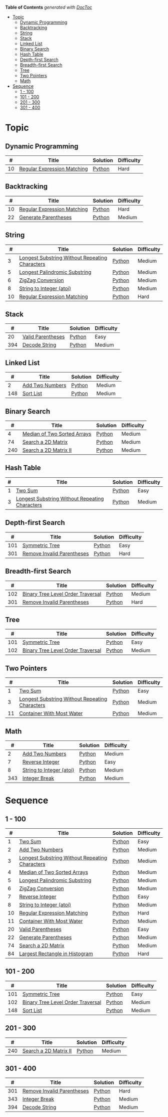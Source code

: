 <!-- START doctoc generated TOC please keep comment here to allow auto update -->
<!-- DON'T EDIT THIS SECTION, INSTEAD RE-RUN doctoc TO UPDATE -->
**Table of Contents**  *generated with [DocToc](https://github.com/thlorenz/doctoc)*

- [Topic](#topic)
  - [Dynamic Programming](#dynamic-programming)
  - [Backtracking](#backtracking)
  - [String](#string)
  - [Stack](#stack)
  - [Linked List](#linked-list)
  - [Binary Search](#binary-search)
  - [Hash Table](#hash-table)
  - [Depth-first Search](#depth-first-search)
  - [Breadth-first Search](#breadth-first-search)
  - [Tree](#tree)
  - [Two Pointers](#two-pointers)
  - [Math](#math)
- [Sequence](#sequence)
  - [1 - 100](#1---100)
  - [101 - 200](#101---200)
  - [201 - 300](#201---300)
  - [301 - 400](#301---400)

<!-- END doctoc generated TOC please keep comment here to allow auto update -->

# Topic

## Dynamic Programming

| #    | Title                                    | Solution                                 | Difficulty |
| ---- | ---------------------------------------- | ---------------------------------------- | ---------- |
| 10   | [Regular Expression Matching](https://leetcode.com/problems/regular-expression-matching) | [Python](solutions/10-regular-expression-matching.md)        | Hard       |

## Backtracking

| #    | Title                                    | Solution                                 | Difficulty |
| ---- | ---------------------------------------- | ---------------------------------------- | ---------- |
| 10   | [Regular Expression Matching](https://leetcode.com/problems/regular-expression-matching) | [Python](solutions/10-regular-expression-matching.md)        | Hard       |
| 22   | [Generate Parentheses](https://leetcode.com/problems/generate-parentheses) | [Python](solutions/22-generate-parentheses.md)               | Medium     |

## String

| #    | Title                                    | Solution                                 | Difficulty |
| ---- | ---------------------------------------- | ---------------------------------------- | ---------- |
| 3    | [Longest Substring Without Repeating Characters](https://leetcode.com/problems/longest-substring-without-repeating-characters) | [Python](solutions/3-longest-substring-without-repeating-characters.md) | Medium     |
| 5    | [Longest Palindromic Substring](https://leetcode.com/problems/longest-palindromic-substring) | [Python](solutions/5-longest-palindromic-substring.md) | Medium     |
| 6    | [ZigZag Conversion](https://leetcode.com/problems/zigzag-conversion) | [Python](6-zigzag-conversion.md)         | Medium     |
| 8    | [String to Integer (atoi)](https://leetcode.com/problems/string-to-integer-atoi) | [Python](solutions/8-string-to-integer-atoi.md) | Medium     |
| 10   | [Regular Expression Matching](https://leetcode.com/problems/regular-expression-matching) | [Python](solutions/10-regular-expression-matching.md)        | Hard       |

## Stack

| #    | Title                                    | Solution                                 | Difficulty |
| ---- | ---------------------------------------- | ---------------------------------------- | ---------- |
| 20   | [Valid Parentheses](https://leetcode.com/problems/valid-parentheses) | [Python](solutions/20-valid-parentheses.md)                  | Easy       |
| 394  | [Decode String](https://leetcode.com/problems/decode-string) | [Python](solutions/394-decode-string.md) | Medium     |


## Linked List

| #    | Title                                    | Solution                                 | Difficulty |
| ---- | ---------------------------------------- | ---------------------------------------- | ---------- |
| 2    | [Add Two Numbers](https://leetcode.com/problems/add-two-numbers) | [Python](solutions/2-add-two-numbers.md) | Medium     |
| 148  | [Sort List](https://leetcode.com/problems/sort-list) | [Python](solutions/148-sort-list.md)     | Medium     |

## Binary Search

| #    | Title                                    | Solution                                 | Difficulty |
| ---- | ---------------------------------------- | ---------------------------------------- | ---------- |
| 4    | [Median of Two Sorted Arrays](https://leetcode.com/problems/median-of-two-sorted-arrays) | [Python](solutions/4-median-of-two-sorted-arrays.md) | Medium     |
| 74   | [Search a 2D Matrix](https://leetcode.com/problems/search-a-2d-matrix) | [Python](solutions/74-search-a-2d-matrix.md) | Medium     |
| 240  | [Search a 2D Matrix II](https://leetcode.com/problems/search-a-2d-matrix-ii) | [Python](solutions/240-search-a-2d-matrix-ii.md) | Medium     |

## Hash Table

| #    | Title                                    | Solution                                 | Difficulty |
| ---- | ---------------------------------------- | ---------------------------------------- | ---------- |
| 1    | [Two Sum](https://leetcode.com/problems/two-sum) | [Python](solutions/1-two-sum.md)         | Easy       |
| 3    | [Longest Substring Without Repeating Characters](https://leetcode.com/problems/longest-substring-without-repeating-characters) | [Python](solutions/3-longest-substring-without-repeating-characters.md) | Medium     |

## Depth-first Search

| #    | Title                                    | Solution                                 | Difficulty |
| ---- | ---------------------------------------- | ---------------------------------------- | ---------- |
| 101  | [Symmetric Tree](https://leetcode.com/problems/symmetric-tree) | [Python](solutions/101-symmetric-tree.md) | Easy       |
| 301  | [Remove Invalid Parentheses](https://leetcode.com/problems/remove-invalid-parentheses) | [Python](solutions/301-remove-invalid-parentheses.md) | Hard       |

## Breadth-first Search

| #    | Title                                    | Solution                                 | Difficulty |
| ---- | ---------------------------------------- | ---------------------------------------- | ---------- |
| 102  | [Binary Tree Level Order Traversal](https://leetcode.com/problems/binary-tree-level-order-traversal) | [Python](solutions/102-binary-tree-level-order-traversal.md) | Medium     |
| 301  | [Remove Invalid Parentheses](https://leetcode.com/problems/remove-invalid-parentheses/) | [Python](solutions/301-remove-invalid-parentheses.md) | Hard       |

## Tree

| #    | Title                                    | Solution                                 | Difficulty |
| ---- | ---------------------------------------- | ---------------------------------------- | ---------- |
| 101  | [Symmetric Tree](https://leetcode.com/problems/symmetric-tree) | [Python](solutions/101-symmetric-tree.md) | Easy       |
| 102  | [Binary Tree Level Order Traversal](https://leetcode.com/problems/binary-tree-level-order-traversal) | [Python](solutions/102-binary-tree-level-order-traversal.md) | Medium     |

## Two Pointers

| #    | Title                                    | Solution                                 | Difficulty |
| ---- | ---------------------------------------- | ---------------------------------------- | ---------- |
| 1    | [Two Sum](https://leetcode.com/problems/two-sum) | [Python](solutions/1-two-sum.md)         | Easy       |
| 3    | [Longest Substring Without Repeating Characters](https://leetcode.com/problems/longest-substring-without-repeating-characters) | [Python](solutions/3-longest-substring-without-repeating-characters.md) | Medium     |
| 11   | [Container With Most Water](https://leetcode.com/problems/container-with-most-water) | [Python](solutions/11-container-with-most-water.md) | Medium     |

## Math

| #    | Title                                    | Solution                                 | Difficulty |
| ---- | ---------------------------------------- | ---------------------------------------- | ---------- |
| 2    | [Add Two Numbers](https://leetcode.com/problems/add-two-numbers) | [Python](solutions/2-add-two-numbers.md) | Medium     |
| 7    | [Reverse Integer](https://leetcode.com/problems/reverse-integer) | [Python](solutions/7-reverse-integer.md) | Easy       |
| 8    | [String to Integer (atoi)](https://leetcode.com/problems/string-to-integer-atoi) | [Python](solutions/8-string-to-integer-atoi.md) | Medium     |
| 343  | [Integer Break](https://leetcode.com/problems/integer-break) | [Python](solutions/343-integer-break.md) | Medium     |


# Sequence

## 1 - 100

| #    | Title                                                        | Solution                                                     | Difficulty |
| ---- | ------------------------------------------------------------ | ------------------------------------------------------------ | ---------- |
| 1    | [Two Sum](https://leetcode.com/problems/two-sum)             | [Python](solutions/1-two-sum.md)                             | Easy       |
| 2    | [Add Two Numbers](https://leetcode.com/problems/add-two-numbers) | [Python](solutions/2-add-two-numbers.md)                     | Medium     |
| 3    | [Longest Substring Without Repeating Characters](https://leetcode.com/problems/longest-substring-without-repeating-characters) | [Python](solutions/3-longest-substring-without-repeating-characters.md) | Medium     |
| 4    | [Median of Two Sorted Arrays](https://leetcode.com/problems/median-of-two-sorted-arrays) | [Python](solutions/4-median-of-two-sorted-arrays.md)         | Medium     |
| 5    | [Longest Palindromic Substring](https://leetcode.com/problems/longest-palindromic-substring) | [Python](solutions/5-longest-palindromic-substring.md)       | Medium     |
| 6    | [ZigZag Conversion](https://leetcode.com/problems/zigzag-conversion) | [Python](6-zigzag-conversion.md)                             | Medium     |
| 7    | [Reverse Integer](https://leetcode.com/problems/reverse-integer) | [Python](solutions/7-reverse-integer.md)                     | Easy       |
| 8    | [String to Integer (atoi)](https://leetcode.com/problems/string-to-integer-atoi) | [Python](solutions/8-string-to-integer-atoi.md)              | Medium     |
| 10   | [Regular Expression Matching](https://leetcode.com/problems/regular-expression-matching) | [Python](solutions/10-regular-expression-matching.md)        | Hard       |
| 11   | [Container With Most Water](https://leetcode.com/problems/container-with-most-water) | [Python](solutions/11-container-with-most-water.md)          | Medium     |
| 20   | [Valid Parentheses](https://leetcode.com/problems/valid-parentheses) | [Python](solutions/20-valid-parentheses.md)                  | Easy       |
| 22   | [Generate Parentheses](https://leetcode.com/problems/generate-parentheses) | [Python](solutions/22-generate-parentheses.md)               | Medium     |
| 74   | [Search a 2D Matrix](https://leetcode.com/problems/search-a-2d-matrix) | [Python](solutions/74-search-a-2d-matrix.md)                 | Medium     |
| 84   | [Largest Rectangle in Histogram](https://leetcode.com/problems/largest-rectangle-in-histogram) | [Python](solutions/84-largest-rectangle-in-histogram.md)     | Hard       |


## 101 - 200

| #    | Title                                    | Solution                                 | Difficulty |
| ---- | ---------------------------------------- | ---------------------------------------- | ---------- |
| 101  | [Symmetric Tree](https://leetcode.com/problems/symmetric-tree) | [Python](solutions/101-symmetric-tree.md) | Easy       |
| 102  | [Binary Tree Level Order Traversal](https://leetcode.com/problems/binary-tree-level-order-traversal) | [Python](solutions/102-binary-tree-level-order-traversal.md) | Medium     |
| 148  | [Sort List](https://leetcode.com/problems/sort-list) | [Python](solutions/148-sort-list.md)     | Medium     |

## 201 - 300

| #    | Title                                    | Solution                                 | Difficulty |
| ---- | ---------------------------------------- | ---------------------------------------- | ---------- |
| 240  | [ Search a 2D Matrix II](https://leetcode.com/problems/search-a-2d-matrix-ii) | [Python](solutions/240-search-a-2d-matrix-ii.md) | Medium     |

## 301 - 400

| #    | Title                                    | Solution                                 | Difficulty |
| ---- | ---------------------------------------- | ---------------------------------------- | ---------- |
| 301  | [Remove Invalid Parentheses](https://leetcode.com/problems/remove-invalid-parentheses) | [Python](solutions/301-remove-invalid-parentheses.md) | Hard       |
| 343  | [Integer Break](https://leetcode.com/problems/integer-break) | [Python](solutions/343-integer-break.md) | Medium     |
| 394  | [Decode String](https://leetcode.com/problems/decode-string) | [Python](solutions/394-decode-string.md) | Medium     |


